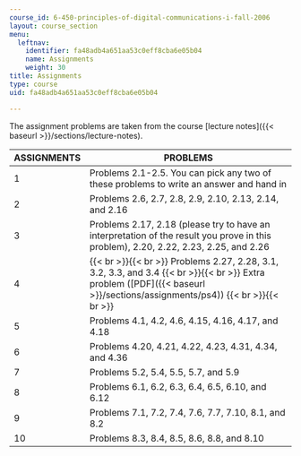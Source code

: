 ```yaml
---
course_id: 6-450-principles-of-digital-communications-i-fall-2006
layout: course_section
menu:
  leftnav:
    identifier: fa48adb4a651aa53c0eff8cba6e05b04
    name: Assignments
    weight: 30
title: Assignments
type: course
uid: fa48adb4a651aa53c0eff8cba6e05b04

---
```


The assignment problems are taken from the course [lecture notes]({{< baseurl >}}/sections/lecture-notes).

| ASSIGNMENTS | PROBLEMS |
| --- | --- |
| 1 | Problems 2.1-2.5. You can pick any two of these problems to write an answer and hand in |
| 2 | Problems 2.6, 2.7, 2.8, 2.9, 2.10, 2.13, 2.14, and 2.16 |
| 3 | Problems 2.17, 2.18 (please try to have an interpretation of the result you prove in this problem), 2.20, 2.22, 2.23, 2.25, and 2.26 |
| 4 |  {{< br >}}{{< br >}} Problems 2.27, 2.28, 3.1, 3.2, 3.3, and 3.4 {{< br >}}{{< br >}} Extra problem ([PDF]({{< baseurl >}}/sections/assignments/ps4)) {{< br >}}{{< br >}}  |
| 5 | Problems 4.1, 4.2, 4.6, 4.15, 4.16, 4.17, and 4.18 |
| 6 | Problems 4.20, 4.21, 4.22, 4.23, 4.31, 4.34, and 4.36 |
| 7 | Problems 5.2, 5.4, 5.5, 5.7, and 5.9 |
| 8 | Problems 6.1, 6.2, 6.3, 6.4, 6.5, 6.10, and 6.12 |
| 9 | Problems 7.1, 7.2, 7.4, 7.6, 7.7, 7.10, 8.1, and 8.2 |
| 10 | Problems 8.3, 8.4, 8.5, 8.6, 8.8, and 8.10